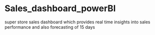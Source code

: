 # Sales_dashboard_powerBI
super store sales dashboard which provides real time insights into sales performance and also forecasting of 15 days 
